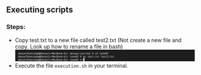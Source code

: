 ## Executing scripts

### Steps:

- Copy test.txt to a new file called test2.txt (Not create a new file and copy. Look up how to rename a file in bash)
![](test2.txt.png)
- Execute the file `execution.sh` in your terminal.